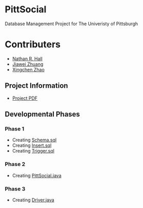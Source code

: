 # PittSocial
Database Management Project for The Univeristy of Pittsburgh
# Contributers
  - [Nathan R. Hall](https://github.com/NathanRHall97)
  - [Jiawei Zhuang](https://github.com/ericjwz)
  - [Xingchen Zhao](https://github.com/xingchenzhao)
## Project Information
  - [Project PDF](https://github.com/NathanRHall97/PittSocial/blob/master/Documentation/projectInfo.pdf)
## Developmental Phases
### Phase 1
  - Creating [Schema.sql](https://github.com/NathanRHall97/PittSocial/blob/master/SQL%20Files/schema.sql)
  - Creating [Insert.sql](https://github.com/NathanRHall97/PittSocial/blob/master/SQL%20Files/insert.sql)
  - Creating [Trigger.sql](https://github.com/NathanRHall97/PittSocial/blob/master/SQL%20Files/trigger.sql)
### Phase 2
  - Creating [PittSocial.java](https://github.com/NathanRHall97/PittSocial/blob/master/Java%20Files/PittSocial.java)
### Phase 3
  - Creating [Driver.java](https://github.com/NathanRHall97/PittSocial/blob/master/Java%20Files/Driver.java)
  

